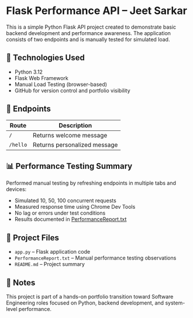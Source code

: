 # Flask Performance API – Jeet Sarkar

This is a simple Python Flask API project created to demonstrate basic backend development and performance awareness. The application consists of two endpoints and is manually tested for simulated load.

## 🔧 Technologies Used
- Python 3.12
- Flask Web Framework
- Manual Load Testing (browser-based)
- GitHub for version control and portfolio visibility

## 🚀 Endpoints

| Route         | Description                   |
|---------------|-------------------------------|
| `/`           | Returns welcome message        |
| `/hello`      | Returns personalized message   |

## 📊 Performance Testing Summary

Performed manual testing by refreshing endpoints in multiple tabs and devices:

- Simulated 10, 50, 100 concurrent requests
- Measured response time using Chrome Dev Tools
- No lag or errors under test conditions
- Results documented in [PerformanceReport.txt](./PerformanceReport.txt)

## 📁 Project Files

- `app.py` – Flask application code
- `PerformanceReport.txt` – Manual performance testing observations
- `README.md` – Project summary

## 📌 Notes

This project is part of a hands-on portfolio transition toward Software Engineering roles focused on Python, backend development, and system-level performance.
